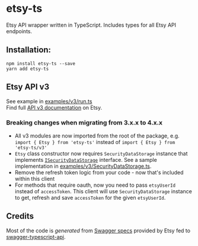 # etsy-ts

Etsy API wrapper written in TypeScript. Includes types for all Etsy API endpoints.

## Installation:

`npm install etsy-ts --save`  
`yarn add etsy-ts`

## Etsy API v3

See example in [examples/v3/run.ts](examples/example.ts)  
Find full [API v3 documentation](https://developer.etsy.com) on Etsy.

### Breaking changes when migrating from 3.x.x to 4.x.x

- All v3 modules are now imported from the root of the package, e.g. `import { Etsy } from 'etsy-ts'` instead
  of `import { Etsy } from 'etsy-ts/v3'`
- `Etsy` class constructor now requires `SecurityDataStorage` instance that
  implements [`ISecurityDataStorage`](src/types/ISecurityDataStorage.ts) interface. See a sample implementation
  in [examples/v3/SecurityDataStorage.ts](examples/SecurityDataStorage.ts).
- Remove the refresh token logic from your code - now that's included within this client
- For methods that require oauth, now you need to pass `etsyUserId` instead of `accessToken`. This client will
  use `SecurityDataStorage` instance to get, refresh and save `accessToken` for the given `etsyUserId`.

## Credits

Most of the code is _generated_ from [Swagger specs](https://www.etsy.com/openapi/generated/oas/3.0.0.json) provided by
Etsy fed to [swagger-typescript-api](https://github.com/acacode/swagger-typescript-api).
